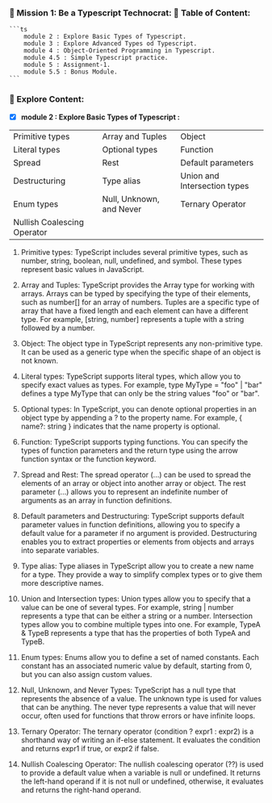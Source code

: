 ### 🎯 Mission 1: Be a Typescript Technocrat: 📗 Table of Content:

    ```ts
        module 2 : Explore Basic Types of Typescript.
        module 3 : Explore Advanced Types od Typescript.
        module 4 : Object-Oriented Programming in Typescript.
        module 4.5 : Simple Typescript practice.
        module 5 : Assignment-1.
        module 5.5 : Bonus Module.
    ```
### 📗 Explore Content:
- [x] **module 2 : Explore Basic Types of Typescript :**

|                            |                             |                                 |
| -------------------------- | --------------------------- | ------------------------------- |
| Primitive types            | Array and Tuples            | Object                          |
| Literal types              | Optional types              | Function                        |
| Spread                     | Rest                        | Default parameters              |
| Destructuring              | Type alias                  | Union and Intersection types    |
| Enum types                 | Null, Unknown, and Never    | Ternary Operator                |
| Nullish Coalescing Operator|                             |                                 |


1. Primitive types: TypeScript includes several primitive types, such as number, string, boolean, null, undefined, and 
symbol. These types represent basic values in JavaScript.

2. Array and Tuples: TypeScript provides the Array type for working with arrays. Arrays can be typed by specifying the 
type of their elements, such as number[] for an array of numbers. Tuples are a specific type of array that have a fixed 
length and each element can have a different type. For example, [string, number] represents a tuple with a string 
followed by a number.

3. Object: The object type in TypeScript represents any non-primitive type. It can be used as a generic type when the 
specific shape of an object is not known.

4. Literal types: TypeScript supports literal types, which allow you to specify exact values as types. For example, type 
MyType = "foo" | "bar" defines a type MyType that can only be the string values "foo" or "bar".

5. Optional types: In TypeScript, you can denote optional properties in an object type by appending a ? to the property 
name. For example, { name?: string } indicates that the name property is optional.

6. Function: TypeScript supports typing functions. You can specify the types of function parameters and the return type 
using the arrow function syntax or the function keyword.

7. Spread and Rest: The spread operator (...) can be used to spread the elements of an array or object into another 
array or object. The rest parameter (...) allows you to represent an indefinite number of arguments as an array in 
function definitions.

8. Default parameters and Destructuring: TypeScript supports default parameter values in function definitions, allowing 
you to specify a default value for a parameter if no argument is provided. Destructuring enables you to extract 
properties or elements from objects and arrays into separate variables.

9. Type alias: Type aliases in TypeScript allow you to create a new name for a type. They provide a way to simplify 
complex types or to give them more descriptive names.

10. Union and Intersection types: Union types allow you to specify that a value can be one of several types. For 
example, string | number represents a type that can be either a string or a number. Intersection types allow you to 
combine multiple types into one. For example, TypeA & TypeB represents a type that has the properties of both TypeA and 
TypeB.

11. Enum types: Enums allow you to define a set of named constants. Each constant has an associated numeric value by 
default, starting from 0, but you can also assign custom values.

12. Null, Unknown, and Never Types: TypeScript has a null type that represents the absence of a value. The unknown type 
is used for values that can be anything. The never type represents a value that will never occur, often used for 
functions that throw errors or have infinite loops.

13. Ternary Operator: The ternary operator (condition ? expr1 : expr2) is a shorthand way of writing an if-else 
statement. It evaluates the condition and returns expr1 if true, or expr2 if false.

14. Nullish Coalescing Operator: The nullish coalescing operator (??) is used to provide a default value when a variable 
is null or undefined. It returns the left-hand operand if it is not null or undefined, otherwise, it evaluates and 
returns the right-hand operand.


























